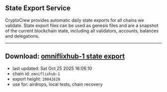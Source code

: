 ## State Export Service
CryptoCrew provides automatic daily state exports for all chains we validate. State export files can be used as genesis files and are a snapshot of the current blockchain state, including all validators, accounts, balances and delegations.

---
**Download: [omniflixhub-1 state export](https://dl-eu2.ccvalidators.com/SERVICE/omniflixhub/omniflixhub-1_export_20042628.json)**
---

- last updated: Sat Oct 25 2025 16:06:10
- chain id: `omniflixhub-1`
- export height: `20042628`
- use for: airdrops, local tests, chain recovery
